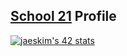 ## [School 21](https://21-school.ru/) Profile
[![jaeskim's 42 stats](https://badge42.herokuapp.com/api/stats/pshagwel?privacyEmail=true&privacyName=true&darkmode=true)](https://github.com/JaeSeoKim/badge42)
